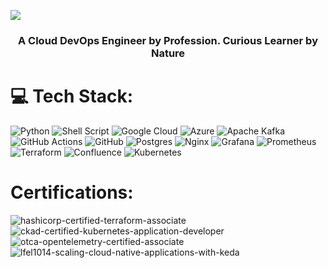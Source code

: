 [![](https://visitcount.itsvg.in/api?id=iamgauravpande&icon=2&color=6)](https://visitcount.itsvg.in)

<h3 align="center">A Cloud DevOps Engineer by Profession. Curious Learner by Nature</h3>

# 💻 Tech Stack:
![Python](https://img.shields.io/badge/python-3670A0?style=for-the-badge&logo=python&logoColor=ffdd54) ![Shell Script](https://img.shields.io/badge/shell_script-%23121011.svg?style=for-the-badge&logo=gnu-bash&logoColor=white) ![Google Cloud](https://img.shields.io/badge/GoogleCloud-%234285F4.svg?style=for-the-badge&logo=google-cloud&logoColor=white) ![Azure](https://img.shields.io/badge/azure-%230072C6.svg?style=for-the-badge&logo=microsoftazure&logoColor=white) ![Apache Kafka](https://img.shields.io/badge/Apache%20Kafka-000?style=for-the-badge&logo=apachekafka) ![GitHub Actions](https://img.shields.io/badge/github%20actions-%232671E5.svg?style=for-the-badge&logo=githubactions&logoColor=white) ![GitHub](https://img.shields.io/badge/github-%23121011.svg?style=for-the-badge&logo=github&logoColor=white) ![Postgres](https://img.shields.io/badge/postgres-%23316192.svg?style=for-the-badge&logo=postgresql&logoColor=white) ![Nginx](https://img.shields.io/badge/nginx-%23009639.svg?style=for-the-badge&logo=nginx&logoColor=white) ![Grafana](https://img.shields.io/badge/grafana-%23F46800.svg?style=for-the-badge&logo=grafana&logoColor=white) ![Prometheus](https://img.shields.io/badge/Prometheus-E6522C?style=for-the-badge&logo=Prometheus&logoColor=white) ![Terraform](https://img.shields.io/badge/terraform-%235835CC.svg?style=for-the-badge&logo=terraform&logoColor=white) ![Confluence](https://img.shields.io/badge/confluence-%23172BF4.svg?style=for-the-badge&logo=confluence&logoColor=white) ![Kubernetes](https://img.shields.io/badge/kubernetes-%23326ce5.svg?style=for-the-badge&logo=kubernetes&logoColor=white)

# Certifications:

![hashicorp-certified-terraform-associate](https://github.com/user-attachments/assets/63e249df-3f11-4d3b-82a5-1bf807020878)
![ckad-certified-kubernetes-application-developer](https://github.com/user-attachments/assets/c5da5c30-1e3e-45a5-b42e-4a054538c26b)
![otca-opentelemetry-certified-associate](https://github.com/user-attachments/assets/eeb73846-b964-4b3a-be3d-0dbc935ac9dd)
![lfel1014-scaling-cloud-native-applications-with-keda](https://github.com/user-attachments/assets/3053beb2-ba51-4e27-b0e7-f3d97ecb5eeb)





